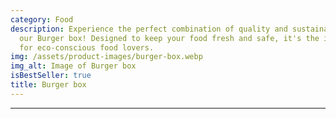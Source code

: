 ```yaml
---
category: Food
description: Experience the perfect combination of quality and sustainability with
  our Burger box! Designed to keep your food fresh and safe, it's the ideal choice
  for eco-conscious food lovers.
img: /assets/product-images/burger-box.webp
img_alt: Image of Burger box
isBestSeller: true
title: Burger box
---
```

---

